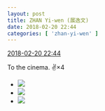 ```yaml
---
layout: post
title: ZHAN Yi-wen (展逸文)
date: 2018-02-20 22:44
categories: [ 'zhan-yi-wen' ]
---
```


<div class="weibo-info">
  <a href="https://weibo.com/6108090526/G42z5Ap2e">2018-02-20 22:44</a>
</div>

To the cinema. :v:×4

<!-- more -->

<ul class="weibo-pic-list-1">
  <li class="weibo-pic">
    <a href="https://wx1.sinaimg.cn/mw690/006FmVn8ly1fonams1ky7j30qo0zjjyq.jpg"><img src="https://wx1.sinaimg.cn/thumb150/006FmVn8ly1fonams1ky7j30qo0zjjyq.jpg"/></a>
  </li>
  <li class="weibo-pic">
    <a href="https://wx2.sinaimg.cn/mw690/006FmVn8ly1fonamsrrcxj30qo0zk45i.jpg"><img src="https://wx2.sinaimg.cn/thumb150/006FmVn8ly1fonamsrrcxj30qo0zk45i.jpg"/></a>
  </li>
  <li class="weibo-pic">
    <a href="https://wx1.sinaimg.cn/mw690/006FmVn8ly1fonamtihhqj30qo0zjdmo.jpg"><img src="https://wx1.sinaimg.cn/thumb150/006FmVn8ly1fonamtihhqj30qo0zjdmo.jpg"/></a>
  </li>
</ul>

